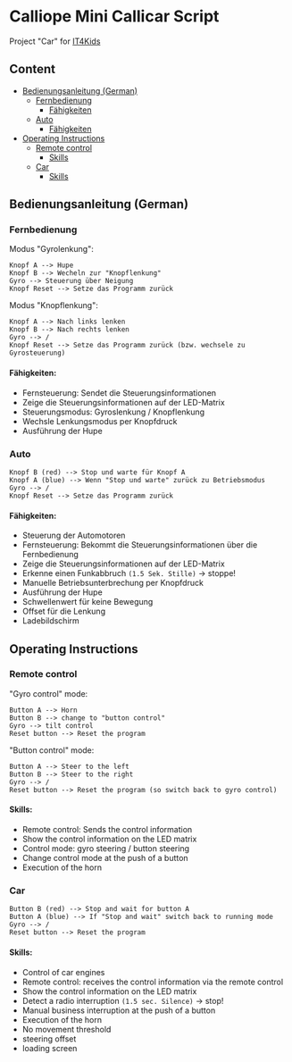 # Calliope Mini Callicar Script
Project "Car" for [IT4Kids](https://it-for-kids.org/)

## Content

- [Bedienungsanleitung (German)](#bedienungsanleitung-german)
  * [Fernbedienung](#fernbedienung)
    + [Fähigkeiten](#fähigkeiten)
  * [Auto](#auto)
    + [Fähigkeiten](#fähigkeiten-1)
- [Operating Instructions](#operating-instructions)
  * [Remote control](#remote-control)
    + [Skills](#skills)
  * [Car](#car)
    + [Skills](#skills-1)
 
 
 
## Bedienungsanleitung (German)
 
### Fernbedienung
 
Modus "Gyrolenkung":
  
    Knopf A --> Hupe
    Knopf B --> Wecheln zur "Knopflenkung"
    Gyro --> Steuerung über Neigung
    Knopf Reset --> Setze das Programm zurück
 
Modus "Knopflenkung":
 
    Knopf A --> Nach links lenken
    Knopf B --> Nach rechts lenken
    Gyro --> /
    Knopf Reset --> Setze das Programm zurück (bzw. wechsele zu Gyrosteuerung)
 
#### Fähigkeiten:
- Fernsteuerung: Sendet die Steuerungsinformationen
- Zeige die Steuerungsinformationen auf der LED-Matrix
- Steuerungsmodus: Gyroslenkung / Knopflenkung
- Wechsle Lenkungsmodus per Knopfdruck
- Ausführung der Hupe

### Auto
   
    Knopf B (red) --> Stop und warte für Knopf A
    Knopf A (blue) --> Wenn "Stop und warte" zurück zu Betriebsmodus
    Gyro --> /
    Knopf Reset --> Setze das Programm zurück
     
#### Fähigkeiten:
- Steuerung der Automotoren
- Fernsteuerung: Bekommt die Steuerungsinformationen über die Fernbedienung
- Zeige die Steuerungsinformationen auf der LED-Matrix
- Erkenne einen Funkabbruch `(1.5 Sek. Stille)` -> stoppe!
- Manuelle Betriebsunterbrechung per Knopfdruck
- Ausführung der Hupe
- Schwellenwert für keine Bewegung
- Offset für die Lenkung
- Ladebildschirm

## Operating Instructions
 
### Remote control
 
"Gyro control" mode:
  
    Button A --> Horn
    Button B --> change to "button control"
    Gyro --> tilt control
    Reset button --> Reset the program
 
"Button control" mode:
 
    Button A --> Steer to the left
    Button B --> Steer to the right
    Gyro --> /
    Reset button --> Reset the program (so switch back to gyro control)
 
#### Skills:
- Remote control: Sends the control information
- Show the control information on the LED matrix
- Control mode: gyro steering / button steering
- Change control mode at the push of a button
- Execution of the horn

### Car
   
    Button B (red) --> Stop and wait for button A
    Button A (blue) --> If "Stop and wait" switch back to running mode
    Gyro --> /
    Reset button --> Reset the program
     
#### Skills:
- Control of car engines
- Remote control: receives the control information via the remote control
- Show the control information on the LED matrix
- Detect a radio interruption `(1.5 sec. Silence)` -> stop!
- Manual business interruption at the push of a button
- Execution of the horn
- No movement threshold
- steering offset
- loading screen
